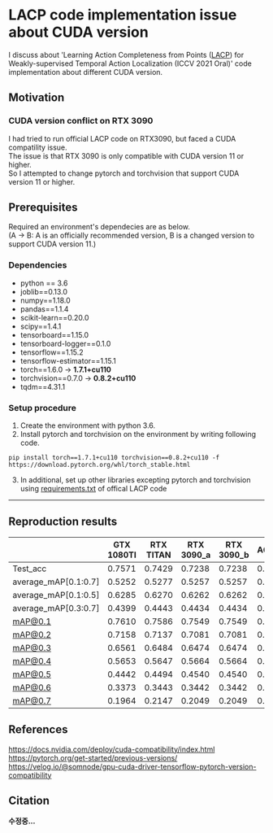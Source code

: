 

# LACP code implementation issue about CUDA version

I discuss about 'Learning Action Completeness from Points ([LACP](https://github.com/Pilhyeon/Learning-Action-Completeness-from-Points)) for Weakly-supervised Temporal Action Localization (ICCV 2021 Oral)' code implementation about different CUDA version.


## Motivation
### CUDA version conflict on RTX 3090
I had tried to run official LACP code on RTX3090, but faced a CUDA compatility issue.<br>
The issue is that RTX 3090 is only compatible with CUDA version 11 or higher.<br>
So I attempted to change pytorch and torchvision that support CUDA version 11 or higher.

## Prerequisites
Required an environment's dependecies are as below. <br>
(A -> B: A is an officially recommended version, B is a changed version to support CUDA version 11.)

### Dependencies
* python == 3.6
* joblib==0.13.0<br>
* numpy==1.18.0<br>
* pandas==1.1.4<br>
* scikit-learn==0.20.0<br>
* scipy==1.4.1<br>
* tensorboard==1.15.0<br>
* tensorboard-logger==0.1.0<br>
* tensorflow==1.15.2<br>
* tensorflow-estimator==1.15.1<br>
* torch==1.6.0 &#8594; **1.7.1+cu110**<br>
* torchvision==0.7.0 &#8594; **0.8.2+cu110**<br>
* tqdm==4.31.1<br>

### Setup procedure
1. Create the environment with python 3.6.<br>
2. Install pytorch and torchvision on the environment by writing following code.<br>
~~~
pip install torch==1.7.1+cu110 torchvision==0.8.2+cu110 -f https://download.pytorch.org/whl/torch_stable.html
~~~
3. In additional, set up other libraries excepting pytorch and torchvision using [requirements.txt](https://github.com/Pilhyeon/Learning-Action-Completeness-from-Points/blob/main/requirements.txt) of offical LACP code<br>
---

## Reproduction results
||GTX 1080TI|RTX TITAN|RTX 3090_a|RTX 3090_b|A6000_a|A6000_b|
|----------------|----------------|----------------|----------------|----------------|----------------|----------------|
|Test_acc|0.7571|0.7429|0.7238|0.7238|0.7238|0.7238|
|average_mAP[0.1:0.7]|0.5252|0.5277|0.5257|0.5257|0.5235|0.5235|
|average_mAP[0.1:0.5]|0.6285|0.6270|0.6262|0.6262|0.6229|0.6229|
|average_mAP[0.3:0.7]|0.4399|0.4443|0.4434|0.4434|0.4410|0.4410|
|mAP@0.1|0.7610|0.7586|0.7549|0.7549|0.7527|0.7527|
|mAP@0.2|0.7158|0.7137|0.7081|0.7081|0.7069|0.7069|
|mAP@0.3|0.6561|0.6484|0.6474|0.6474|0.6440|0.6440|
|mAP@0.4|0.5653|0.5647|0.5664|0.5664|0.5622|0.5622|
|mAP@0.5|0.4442|0.4494|0.4540|0.4540|0.4487|0.4487|
|mAP@0.6|0.3373|0.3443|0.3442|0.3442|0.3464|0.3464|
|mAP@0.7|0.1964|0.2147|0.2049|0.2049|0.2037|0.2037|
## References
https://docs.nvidia.com/deploy/cuda-compatibility/index.html<br>
https://pytorch.org/get-started/previous-versions/<br>
https://velog.io/@somnode/gpu-cuda-driver-tensorflow-pytorch-version-compatibility<br>
## Citation

**수정중...**
